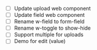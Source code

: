 - [ ] Update upload web component
- [ ] Update field web component
- [ ] Rename w-field to form-field
- [ ] Rename w-toggle to show-hide
- [ ] Support multiple for uploads
- [ ] Demo for edit (value)
